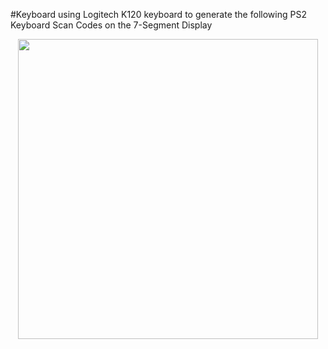 #Keyboard 
using Logitech K120 keyboard to generate the following PS2 Keyboard Scan Codes on the 7-Segment Display
<p align="center">
<img src="https://cloud.githubusercontent.com/assets/3256544/15348600/08179dcc-1c81-11e6-992e-794b42650e55.gif" width="480"></br>
</p>
